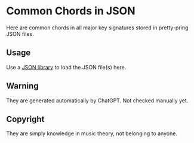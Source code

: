 # Common Chords in JSON

Here are common chords in all major key signatures stored in pretty-pring JSON files.

## Usage

Use a [JSON library](https://www.json.org/json-en.html) to load the JSON file(s) here.

## Warning

They are generated automatically by ChatGPT. Not checked manually yet.

## Copyright

They are simply knowledge in music theory, not belonging to anyone.
